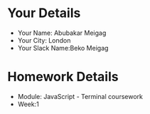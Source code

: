<!--

The title for your pull request should be made in this format

CITY CLASS_NO - FIRST_NAME LAST_NAME - MODULE - WEEK_NO

For example,

London Class 7 - Chris Owen - HTML/CSS - Week 1

-->


# Your Details

- Your Name: Abubakar Meigag    
- Your City: London
- Your Slack Name:Beko Meigag

# Homework Details

- Module: JavaScript - Terminal coursework 
- Week:1
